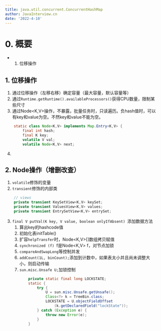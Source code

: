 ```yaml
---
title: java.util.concurrent.ConcurrentHashMap
author: JavaInterview.cn
date: '2022-4-10'
---
```




# 0. 概要
- 1. 位移操作

## 1. 位移操作
1. 通过位移操作（左移右移）确定容量（最大容量，默认容量等）
2. 通过`Runtime.getRuntime().availableProcessors()`获得CPU数量，限制某些尺寸
3. 通过Node<K,V>操作，不暴露，批量任务时，只读遍历。负hash值时，可以有key和value为空。不然key和value不能为空。
```java
    static class Node<K,V> implements Map.Entry<K,V> {
        final int hash;
        final K key;
        volatile V val;
        volatile Node<K,V> next;

```
4. 

## 2. Node操作（增删改查）
1. `volatile`修饰的变量
2. `transient`修饰的内部类
```java
    // views
    private transient KeySetView<K,V> keySet;
    private transient ValuesView<K,V> values;
    private transient EntrySetView<K,V> entrySet;

```
3. `final V putVal(K key, V value, boolean onlyIfAbsent) `添加数据方法
    1. 算出key的hashcode值
    2. 初始化表initTable()
    3. 扩容`helpTransfer`时，Node<K,V>[]数组拷贝赋值
    4. `synchronized (f) `f是Node<K,V> f，对节点加锁
    5. `compareAndSwapLong`等控制并发
    6. `addCount(1L, binCount);`添加到计数中，如果表太小并且尚未调整大小，则启动传输
    7. `sun.misc.Unsafe U;`加锁控制
        ```java
            private static final long LOCKSTATE;
            static {
                try {
                    U = sun.misc.Unsafe.getUnsafe();
                    Class<?> k = TreeBin.class;
                    LOCKSTATE = U.objectFieldOffset
                        (k.getDeclaredField("lockState"));
                } catch (Exception e) {
                    throw new Error(e);
                }
            }

        ```
    


